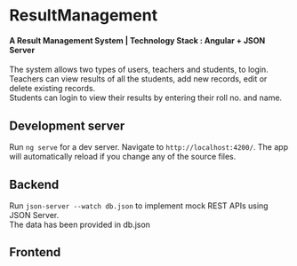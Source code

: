 # ResultManagement

#### A Result Management System | Technology Stack : Angular + JSON Server
  
The system allows two types of users, teachers and students, to login. <br>
Teachers can view results of all the students, add new records, edit or delete existing records.<br>
Students can login to view their results by entering their roll no. and name.

## Development server

Run `ng serve` for a dev server. Navigate to `http://localhost:4200/`. The app will automatically reload if you change any of the source files.

## Backend

Run `json-server --watch db.json` to implement mock REST APIs using JSON Server.<br>
The data has been provided in db.json


## Frontend
